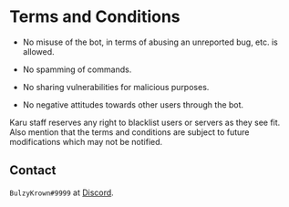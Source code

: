 # Terms and Conditions

- No misuse of the bot, in terms of abusing an unreported bug, etc. is allowed.

- No spamming of commands.

- No sharing vulnerabilities for malicious purposes.

- No negative attitudes towards other users through the bot.

Karu staff reserves any right to blacklist users or servers as they see fit. Also mention that the terms and conditions are subject to future modifications which may not be notified.

## Contact

`BulzyKrown#9999` at [Discord]([https://discord.gg/karu](https://discord.com/servers/karu-maid-season-410613670322634754)).
